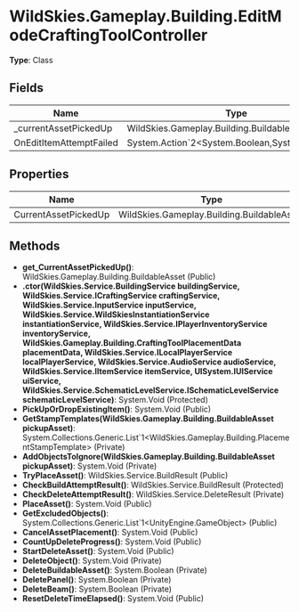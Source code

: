 ﻿# WildSkies.Gameplay.Building.EditModeCraftingToolController

**Type**: Class

## Fields

| Name | Type | Access |
|------|------|--------|
| _currentAssetPickedUp | WildSkies.Gameplay.Building.BuildableAsset | Private |
| OnEditItemAttemptFailed | System.Action`2<System.Boolean,System.Boolean> | Public |

## Properties

| Name | Type | Access |
|------|------|--------|
| CurrentAssetPickedUp | WildSkies.Gameplay.Building.BuildableAsset | Public |

## Methods

- **get_CurrentAssetPickedUp()**: WildSkies.Gameplay.Building.BuildableAsset (Public)
- **.ctor(WildSkies.Service.BuildingService buildingService, WildSkies.Service.ICraftingService craftingService, WildSkies.Service.InputService inputService, WildSkies.Service.WildSkiesInstantiationService instantiationService, WildSkies.Service.IPlayerInventoryService inventoryService, WildSkies.Gameplay.Building.CraftingToolPlacementData placementData, WildSkies.Service.ILocalPlayerService localPlayerService, WildSkies.Service.AudioService audioService, WildSkies.Service.IItemService itemService, UISystem.IUIService uiService, WildSkies.Service.SchematicLevelService.ISchematicLevelService schematicLevelService)**: System.Void (Protected)
- **PickUpOrDropExistingItem()**: System.Void (Public)
- **GetStampTemplates(WildSkies.Gameplay.Building.BuildableAsset pickupAsset)**: System.Collections.Generic.List`1<WildSkies.Gameplay.Building.PlacementStampTemplate> (Private)
- **AddObjectsToIgnore(WildSkies.Gameplay.Building.BuildableAsset pickupAsset)**: System.Void (Private)
- **TryPlaceAsset()**: WildSkies.Service.BuildResult (Public)
- **CheckBuildAttemptResult()**: WildSkies.Service.BuildResult (Protected)
- **CheckDeleteAttemptResult()**: WildSkies.Service.DeleteResult (Private)
- **PlaceAsset()**: System.Void (Public)
- **GetExcludedObjects()**: System.Collections.Generic.List`1<UnityEngine.GameObject> (Public)
- **CancelAssetPlacement()**: System.Void (Public)
- **CountUpDeleteProgress()**: System.Void (Public)
- **StartDeleteAsset()**: System.Void (Public)
- **DeleteObject()**: System.Void (Private)
- **DeleteBuildableAsset()**: System.Boolean (Private)
- **DeletePanel()**: System.Boolean (Private)
- **DeleteBeam()**: System.Boolean (Private)
- **ResetDeleteTimeElapsed()**: System.Void (Public)

